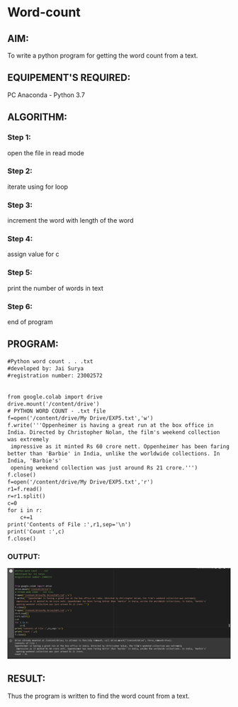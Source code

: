 # Word-count
## AIM:
To write a python program for getting the word count from a text.
## EQUIPEMENT'S REQUIRED: 
PC
Anaconda - Python 3.7
## ALGORITHM: 
### Step 1:
open the file in read mode
### Step 2: 
iterate using for loop
 
### Step 3: 
increment the word with length of the word

### Step 4:  
assign value for c

### Step 5: 
print the number of words in text

### Step 6:
end of program

## PROGRAM:
```
#Python word count . . .txt
#developed by: Jai Surya
#registration number: 23002572


from google.colab import drive
drive.mount('/content/drive')
# PYTHON WORD COUNT - .txt file
f=open('/content/drive/My Drive/EXP5.txt','w')
f.write('''Oppenheimer is having a great run at the box office in India. Directed by Christopher Nolan, the film's weekend collection was extremely
 impressive as it minted Rs 60 crore nett. Oppenheimer has been faring better than 'Barbie' in India, unlike the worldwide collections. In India, 'Barbie's'
 opening weekend collection was just around Rs 21 crore.''')
f.close()
f=open('/content/drive/My Drive/EXP5.txt','r')
r1=f.read()
r=r1.split()
c=0
for i in r:
    c+=1
print('Contents of File :',r1,sep='\n')
print('Count :',c)
f.close()
```
### OUTPUT:

![AAA](/AAA.png)


## RESULT:
Thus the program is written to find the word count from a text.
